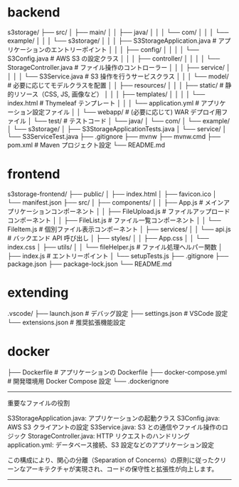 # backend

s3storage/
├── src/
│ ├── main/
│ │ ├── java/
│ │ │ └── com/
│ │ │ └── example/
│ │ │ └── s3storage/
│ │ │ ├── S3StorageApplication.java # アプリケーションのエントリーポイント
│ │ │ ├── config/
│ │ │ │ └── S3Config.java # AWS S3 の設定クラス
│ │ │ ├── controller/
│ │ │ │ └── StorageController.java # ファイル操作のコントローラー
│ │ │ ├── service/
│ │ │ │ └── S3Service.java # S3 操作を行うサービスクラス
│ │ │ └── model/ # 必要に応じてモデルクラスを配置
│ │ ├── resources/
│ │ │ ├── static/ # 静的リソース（CSS, JS, 画像など）
│ │ │ ├── templates/
│ │ │ │ └── index.html # Thymeleaf テンプレート
│ │ │ └── application.yml # アプリケーション設定ファイル
│ │ └── webapp/ # (必要に応じて) WAR デプロイ用ファイル
│ └── test/ # テストコード
│ └── java/
│ └── com/
│ └── example/
│ └── s3storage/
│ ├── S3StorageApplicationTests.java
│ └── service/
│ └── S3ServiceTest.java
├── .gitignore
├── mvnw
├── mvnw.cmd
├── pom.xml # Maven プロジェクト設定
└── README.md

# frontend

s3storage-frontend/
├── public/
│ ├── index.html
│ ├── favicon.ico
│ └── manifest.json
├── src/
│ ├── components/
│ │ ├── App.js # メインアプリケーションコンポーネント
│ │ ├── FileUpload.js # ファイルアップロードコンポーネント
│ │ ├── FileList.js # ファイル一覧コンポーネント
│ │ └── FileItem.js # 個別ファイル表示コンポーネント
│ ├── services/
│ │ └── api.js # バックエンド API 呼び出し
│ ├── styles/
│ │ ├── App.css
│ │ └── index.css
│ ├── utils/
│ │ └── fileHelper.js # ファイル処理ヘルパー関数
│ ├── index.js # エントリーポイント
│ └── setupTests.js
├── .gitignore
├── package.json
├── package-lock.json
└── README.md

# extending

.vscode/
├── launch.json # デバッグ設定
├── settings.json # VSCode 設定
└── extensions.json # 推奨拡張機能設定

# docker

├── Dockerfile # アプリケーションの Dockerfile
├── docker-compose.yml # 開発環境用 Docker Compose 設定
└── .dockerignore

---

重要なファイルの役割

S3StorageApplication.java: アプリケーションの起動クラス
S3Config.java: AWS S3 クライアントの設定
S3Service.java: S3 との通信やファイル操作のロジック
StorageController.java: HTTP リクエストのハンドリング
application.yml: データベース接続、S3 設定などのアプリケーション設定

この構成により、関心の分離（Separation of Concerns）の原則に従ったクリーンなアーキテクチャが実現され、コードの保守性と拡張性が向上します。

---
